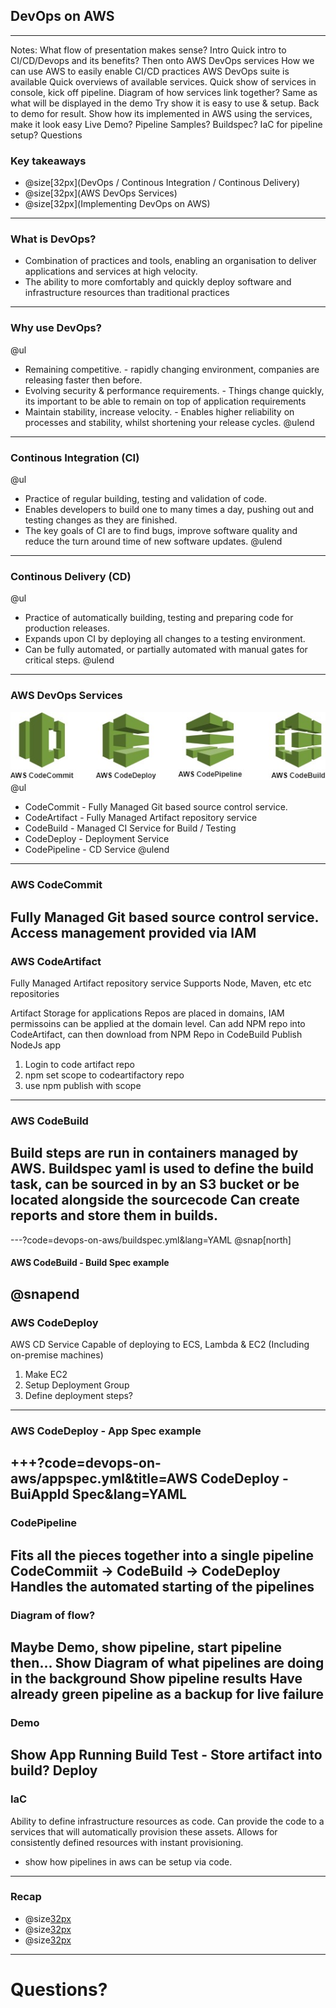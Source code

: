 [comment]: <> (https://gitpitch.com/willstobo/gitpitch-talks/master?p=devops-on-aws)
## DevOps on AWS
---
Notes:
What flow of presentation makes sense?
Intro
Quick intro to CI/CD/Devops and its benefits?
Then onto AWS DevOps services
    How we can use AWS to easily enable CI/CD practices
    AWS DevOps suite is available
    Quick overviews of available services.
Quick show of services in console, kick off pipeline.
Diagram of how services link together?
    Same as what will be displayed in the demo
    Try show it is easy to use & setup.
Back to demo for result.
Show how its implemented in AWS using the services, make it look easy
    Live Demo? 
    Pipeline Samples? Buildspec?
    IaC for pipeline setup?
Questions

### Key takeaways
- @size[32px](DevOps / Continous Integration / Continous Delivery)
- @size[32px](AWS DevOps Services)
- @size[32px](Implementing DevOps on AWS)
---

### What is DevOps?
- Combination of practices and tools, enabling an organisation to deliver applications and services at high velocity.
- The ability to more comfortably and quickly deploy software and infrastructure resources than traditional practices
---

### Why use DevOps?
@ul
- Remaining competitive. - rapidly changing environment, companies are releasing faster then before.
- Evolving security & performance requirements. - Things change quickly, its important to be able to remain on top of application requirements
- Maintain stability, increase velocity. - Enables higher reliability on processes and stability, whilst shortening your release cycles.
@ulend
---

### Continous Integration (CI)
@ul
- Practice of regular building, testing and validation of code.
- Enables developers to build one to many times a day, pushing out and testing changes as they are finished.
- The key goals of CI are to find bugs, improve software quality and reduce the turn around time of new software updates.
@ulend
---

### Continous Delivery (CD)
@ul
- Practice of automatically building, testing and preparing code for production releases.
- Expands upon CI by deploying all changes to a testing environment.
- Can be fully automated, or partially automated with manual gates for critical steps.
@ulend
---

### AWS DevOps Services
![AWS-DevOps-Services](devops-on-aws/aws-devops-services.jpg)
@ul
- CodeCommit - Fully Managed Git based source control service.
- CodeArtifact - Fully Managed Artifact repository service
- CodeBuild - Managed CI Service for Build / Testing
- CodeDeploy - Deployment Service
- CodePipeline - CD Service
@ulend
---

### AWS CodeCommit
Fully Managed Git based source control service.
Access management provided via IAM
---

### AWS CodeArtifact
Fully Managed Artifact repository service
Supports Node, Maven, etc etc repositories

Artifact Storage for applications
Repos are placed in domains, IAM permissoins can be applied at the domain level.
Can add NPM repo into CodeArtifact, can then download from NPM Repo in CodeBuild
Publish NodeJs app
1. Login to code artifact repo
2. npm set scope to codeartifactory repo
3. use npm publish with scope
---

### AWS CodeBuild
Build steps are run in containers managed by AWS.
Buildspec yaml is used to define the build task, can be sourced in by an S3 bucket or be located alongside the sourcecode
Can create reports and store them in builds.
---

---?code=devops-on-aws/buildspec.yml&lang=YAML
@snap[north]
#### AWS CodeBuild - Build Spec example
@snapend
---

### AWS CodeDeploy
AWS CD Service 
Capable of deploying to ECS, Lambda & EC2 (Including on-premise machines)

1. Make EC2
2. Setup Deployment Group
3. Define deployment steps?
---

### AWS CodeDeploy - App Spec example
+++?code=devops-on-aws/appspec.yml&title=AWS CodeDeploy - BuiAppld Spec&lang=YAML
---

### CodePipeline
Fits all the pieces together into a single pipeline
CodeCommiit -> CodeBuild -> CodeDeploy
Handles the automated starting of the pipelines
---

### Diagram of flow?
Maybe Demo, show pipeline, start pipeline then...
Show Diagram of what pipelines are doing in the background
Show pipeline results
Have already green pipeline as a backup for live failure
---

### Demo
Show App Running
Build
Test - Store artifact into build?
Deploy
---

### IaC
Ability to define infrastructure resources as code.
Can provide the code to a services that will automatically provision these assets.
Allows for consistently defined resources with instant provisioning.
- show how pipelines in aws can be setup via code.
---

### Recap
- @size[32px]()
- @size[32px]()
- @size[32px]()
---
# Questions?

